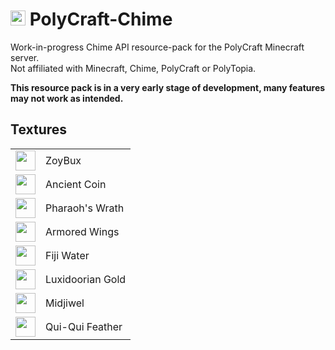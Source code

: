 # <image src="https://cdn.discordapp.com/attachments/963527552566177802/982654873751392297/pack_256_nooff.png" style="height: 24px"> PolyCraft-Chime

Work-in-progress Chime API resource-pack for the PolyCraft Minecraft server.  
Not affiliated with Minecraft, Chime, PolyCraft or PolyTopia.

**This resource pack is in a very early stage of development, many features may not work as intended.**

## Textures
<table>
  <tr>
    <td>
      <image src="https://cdn.discordapp.com/attachments/963527552566177802/963530399538098176/zoybux_256.png" style="height: 32px">
    </td>
    <td>
      ZoyBux
    </td>
  </tr>
  <tr>
    <td>
      <image src="https://cdn.discordapp.com/attachments/963527552566177802/963533430526713936/ancient_coin_256.png" style="height: 32px;">
    </td>
    <td>
      Ancient Coin
    </td>
  </tr>
  <tr>
    <td>
      <image src="https://cdn.discordapp.com/attachments/963527552566177802/963530682955616337/pharaohs_wrath_256.png" style="height: 32px;">
    </td>
    <td>
      Pharaoh's Wrath
    </td>
  </tr>
  <tr>
    <td>
      <image src="https://cdn.discordapp.com/attachments/963527552566177802/982652419466985472/armored_wings_256.png" style="height: 32px;">
    </td>
    <td>
      Armored Wings
    </td>
  </tr>
    <td>
      <image src="https://cdn.discordapp.com/attachments/963527552566177802/982652713596756028/fiji_water_256.png" style="height: 32px;">
    </td>
    <td>
      Fiji Water
    </td>
  </tr>
  </tr>
    <td>
      <image src="https://cdn.discordapp.com/attachments/963527552566177802/982652835231592528/luxidoorian_gold_256.png" style="height: 32px;">
    </td>
    <td>
      Luxidoorian Gold
    </td>
  </tr>
  </tr>
    <td>
      <image src="https://cdn.discordapp.com/attachments/963527552566177802/982653293123747900/midjiwel_256.png" style="height: 32px;">
    </td>
    <td>
      Midjiwel
    </td>
  </tr>
  </tr>
    <td>
      <image src="https://cdn.discordapp.com/attachments/963527552566177802/982653429979701288/qui_qui_feather_256.png" style="height: 32px;">
    </td>
    <td>
      Qui-Qui Feather
    </td>
  </tr>
</table>
